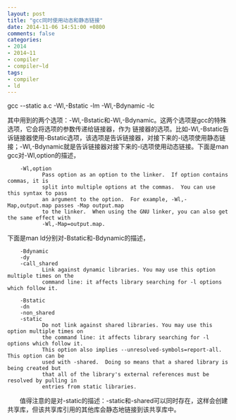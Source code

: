 ```yaml
---
layout: post
title: "gcc同时使用动态和静态链接"
date: 2014-11-06 14:51:00 +0800
comments: false
categories:
- 2014
- 2014~11
- compiler
- compiler~ld
tags:
- compiler
- ld
---
```

gcc --static a.c -Wl,-Bstatic -lm -Wl,-Bdynamic -lc  

其中用到的两个选项：-Wl,-Bstatic和-Wl,-Bdynamic。这两个选项是gcc的特殊选项，它会将选项的参数传递给链接器，作为 链接器的选项。比如-Wl,-Bstatic告诉链接器使用-Bstatic选项，该选项是告诉链接器，对接下来的-l选项使用静态链 接；-Wl,-Bdynamic就是告诉链接器对接下来的-l选项使用动态链接。下面是man gcc对-Wl,option的描述，  
```
	-Wl,option  
           Pass option as an option to the linker.  If option contains commas, it is   
           split into multiple options at the commas.  You can use this syntax to pass  
           an argument to the option.  For example, -Wl,-Map,output.map passes -Map output.map  
           to the linker.  When using the GNU linker, you can also get the same effect with   
           -Wl,-Map=output.map.  
```
下面是man ld分别对-Bstatic和-Bdynamic的描述，  
```
	-Bdynamic  
	-dy  
	-call_shared  
           Link against dynamic libraries. You may use this option multiple times on the  
           command line: it affects library searching for -l options which follow it.  

	-Bstatic  
	-dn  
	-non_shared  
	-static  
           Do not link against shared libraries. You may use this option multiple times on   
           the command line: it affects library searching for -l options which follow it.   
           This option also implies --unresolved-symbols=report-all.  This option can be   
           used with -shared.  Doing so means that a shared library is being created but   
           that all of the library's external references must be resolved by pulling in   
           entries from static libraries.  
```
　　值得注意的是对-static的描述：-static和-shared可以同时存在，这样会创建共享库，但该共享库引用的其他库会静态地链接到该共享库中。
